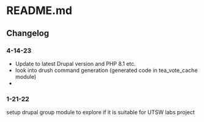 # README.md


## Changelog


### 4-14-23
* Update to latest Drupal version and PHP 8.1 etc.
* look into drush command generation (generated code in tea_vote_cache module)
*

### 1-21-22
setup drupal group module to explore if it is suitable for UTSW labs project



